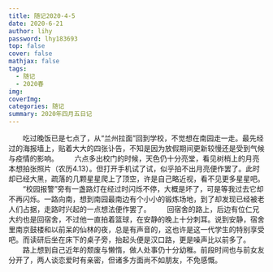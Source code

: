 ```yaml
---
title: 随记2020-4-5
date: 2020-6-21
author: lihy
password: lhy183693
top: false
cover: false
mathjax: false
tags:
  - 随记
  - 2020春
img:
coverImg:
categories: 随记
summary: 2020年四月五日记
---
```


&emsp;&emsp;吃过晚饭已是七点了，从“兰州拉面”回到学校，不觉想在南园走一走。最先经过的海报墙上，贴着大大的四张讣告，不知是因为放假期间更新较慢还是受到气候与疫情的影响。
&emsp;&emsp;六点多出校门的时候，天色仍十分亮堂，看见树梢上的月亮本想拍张照片（农历4.13）。但打开手机试了试，似乎拍不出月亮便作罢了。此时却已经大黑，疏落的几颗星星爬上了顶空，许是自己略近视，看不见更多星星吧。
&emsp;&emsp;“校园报警”旁有一盏路灯在经过时闪烁不停，大概是坏了，可是等我过去它却不再闪烁。一路向南，想到南园最南边有个小小的锻炼场地，到了却发现已经被老人们占据，走路时兴起的一点想法便作罢了。
&emsp;&emsp;回宿舍的路上，后边有位仁兄大约也是回宿舍，不过他一直拍着篮球，在安静的晚上十分刺耳。说到安静，宿舍里南京鼓楼和以前呆的仙林的夜，总是有声音的，这也许是这一代学生的特别享受吧。而读研后坐在床下的桌子旁，抬起头便是汉口路，更是噪声比以前多了。
&emsp;&emsp;路上想到自己近年的颓废与懒惰，做人处事仍十分幼稚。前段时间也与前女友分开了，两人谈恋爱时有亲密，但诸多方面尚不如朋友，不免感慨。
